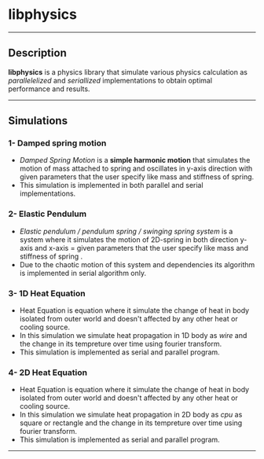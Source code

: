 libphysics<a name="TOP"></a>
===================

- - - - 
## Description ##
**libphysics** is a physics library that simulate various physics calculation as _parallelelized_ and _seriallized_ implementations to obtain optimal performance and results.
- - - - 
## Simulations ##
### 1- Damped spring motion ###
  - _Damped Spring Motion_ is a __simple harmonic motion__ that simulates the motion of mass attached to spring and oscillates in y-axis direction with given parameters that the user specify like mass and stiffness of spring.
  - This simulation is implemented in both parallel and serial implementations.
### 2- Elastic Pendulum ###
  - _Elastic pendulum / pendulum spring / swinging spring system_ is a system where it simulates the motion of 2D-spring in both direction y-axis and x-axis = given parameters that the user specify like mass and stiffness of spring .
  - Due to the chaotic motion of this system and dependencies its algorithm is implemented in serial algorithm only.
### 3- 1D Heat Equation ###
  - Heat Equation is equation where it simulate the change of heat in body isolated from outer world and doesn't affected by any other heat or cooling source.
  - In this simulation we simulate heat propagation in 1D body as _wire_ and the change in its tempreture over time using fourier transform.
  - This simulation is implemented as serial and parallel program.
### 4- 2D Heat Equation ###
  - Heat Equation is equation where it simulate the change of heat in body isolated from outer world and doesn't affected by any other heat or cooling source.
  - In this simulation we simulate heat propagation in 2D body as _cpu_ as square or rectangle and the change in its tempreture over time using fourier transform.
  - This simulation is implemented as serial and parallel program.
  - - - - - 
